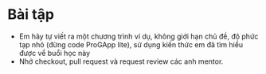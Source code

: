 # Bài tập
- Em hãy tự viết ra một chương trình ví dụ, không giới hạn chủ đề, độ phức tạp nhỏ (đừng code ProGApp lite), sử dụng kiến thức em đã tìm hiểu được về buổi học này
- Nhớ checkout, pull request và request review các anh mentor.
